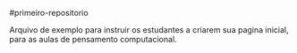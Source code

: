 #primeiro-repositorio

Arquivo de exemplo para instruir os estudantes a criarem sua pagina inicial, para as aulas de pensamento computacional.
